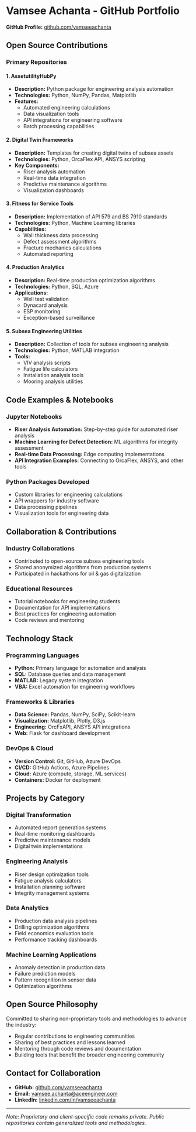 # Vamsee Achanta - GitHub Portfolio

**GitHub Profile:** [github.com/vamseeachanta](https://github.com/vamseeachanta)

## Open Source Contributions

### Primary Repositories

#### 1. **AssetutilityHubPy** 
- **Description:** Python package for engineering analysis automation
- **Technologies:** Python, NumPy, Pandas, Matplotlib
- **Features:**
  - Automated engineering calculations
  - Data visualization tools
  - API integrations for engineering software
  - Batch processing capabilities

#### 2. **Digital Twin Frameworks**
- **Description:** Templates for creating digital twins of subsea assets
- **Technologies:** Python, OrcaFlex API, ANSYS scripting
- **Key Components:**
  - Riser analysis automation
  - Real-time data integration
  - Predictive maintenance algorithms
  - Visualization dashboards

#### 3. **Fitness for Service Tools**
- **Description:** Implementation of API 579 and BS 7910 standards
- **Technologies:** Python, Machine Learning libraries
- **Capabilities:**
  - Wall thickness data processing
  - Defect assessment algorithms
  - Fracture mechanics calculations
  - Automated reporting

#### 4. **Production Analytics**
- **Description:** Real-time production optimization algorithms
- **Technologies:** Python, SQL, Azure
- **Applications:**
  - Well test validation
  - Dynacard analysis
  - ESP monitoring
  - Exception-based surveillance

#### 5. **Subsea Engineering Utilities**
- **Description:** Collection of tools for subsea engineering analysis
- **Technologies:** Python, MATLAB integration
- **Tools:**
  - VIV analysis scripts
  - Fatigue life calculators
  - Installation analysis tools
  - Mooring analysis utilities

## Code Examples & Notebooks

### Jupyter Notebooks
- **Riser Analysis Automation:** Step-by-step guide for automated riser analysis
- **Machine Learning for Defect Detection:** ML algorithms for integrity assessment
- **Real-time Data Processing:** Edge computing implementations
- **API Integration Examples:** Connecting to OrcaFlex, ANSYS, and other tools

### Python Packages Developed
- Custom libraries for engineering calculations
- API wrappers for industry software
- Data processing pipelines
- Visualization tools for engineering data

## Collaboration & Contributions

### Industry Collaborations
- Contributed to open-source subsea engineering tools
- Shared anonymized algorithms from production systems
- Participated in hackathons for oil & gas digitalization

### Educational Resources
- Tutorial notebooks for engineering students
- Documentation for API implementations
- Best practices for engineering automation
- Code reviews and mentoring

## Technology Stack

### Programming Languages
- **Python:** Primary language for automation and analysis
- **SQL:** Database queries and data management
- **MATLAB:** Legacy system integration
- **VBA:** Excel automation for engineering workflows

### Frameworks & Libraries
- **Data Science:** Pandas, NumPy, SciPy, Scikit-learn
- **Visualization:** Matplotlib, Plotly, D3.js
- **Engineering:** OrcFxAPI, ANSYS API integrations
- **Web:** Flask for dashboard development

### DevOps & Cloud
- **Version Control:** Git, GitHub, Azure DevOps
- **CI/CD:** GitHub Actions, Azure Pipelines
- **Cloud:** Azure (compute, storage, ML services)
- **Containers:** Docker for deployment

## Projects by Category

### Digital Transformation
- Automated report generation systems
- Real-time monitoring dashboards
- Predictive maintenance models
- Digital twin implementations

### Engineering Analysis
- Riser design optimization tools
- Fatigue analysis calculators
- Installation planning software
- Integrity management systems

### Data Analytics
- Production data analysis pipelines
- Drilling optimization algorithms
- Field economics evaluation tools
- Performance tracking dashboards

### Machine Learning Applications
- Anomaly detection in production data
- Failure prediction models
- Pattern recognition in sensor data
- Optimization algorithms

## Open Source Philosophy

Committed to sharing non-proprietary tools and methodologies to advance the industry:
- Regular contributions to engineering communities
- Sharing of best practices and lessons learned
- Mentoring through code reviews and documentation
- Building tools that benefit the broader engineering community

## Contact for Collaboration

- **GitHub:** [github.com/vamseeachanta](https://github.com/vamseeachanta)
- **Email:** vamsee.achanta@aceengineer.com
- **LinkedIn:** [linkedin.com/in/vamseeachanta](https://linkedin.com/in/vamseeachanta)

---

*Note: Proprietary and client-specific code remains private. Public repositories contain generalized tools and methodologies.*
